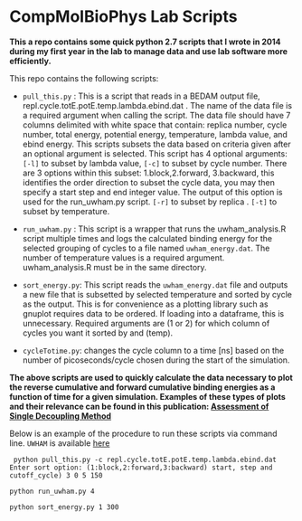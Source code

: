 
# CompMolBioPhys Lab Scripts

**This a repo contains some quick python 2.7 scripts that I wrote in 2014 during my first year in the lab to manage data and use lab software more efficiently.**

This repo contains the following scripts:

- `pull_this.py` : This is a script that reads in a BEDAM output file, repl.cycle.totE.potE.temp.lambda.ebind.dat . The name of the data file is a required argument when calling the script. The data file should have 7 columns delimited with white space that contain: replica number, cycle number, total energy, potential energy,  temperature, lambda value, and ebind energy. This scripts subsets the data based on criteria given after an optional argument is selected. This script has 4 optional arguments: `[-l]` to subset by lambda value, `[-c]` to subset by cycle number. There are 3 options within this subset: 1.block,2.forward, 3.backward, this identifies the order direction to subset the cycle data, you may then specify a start step and end integer value. The output of this option is used for the run_uwham.py script. `[-r]` to subset by replica . `[-t]` to subset by temperature. 

- `run_uwham.py` : This script is a wrapper that runs the uwham_analysis.R script multiple times and logs the calculated binding energy for the selected grouping of cycles to a file named `uwham_energy.dat`. The number of temperature values is a required argument. uwham_analysis.R must be in the same directory.

- `sort_energy.py`: This script reads the `uwham_energy.dat` file and outputs a new file that is subsetted by selected temperature and sorted by cycle as the output. This is for convenience as a plotting library such as gnuplot requires data to be ordered. If loading into a dataframe, this is unnecessary. Required arguments are (1 or 2) for which column of cycles you want it sorted by and (temp).

- `cycleTotime.py`: changes the cycle column to a time [ns] based on the number of picoseconds/cycle chosen during the start of the simulation.

**The above scripts are used to quickly calculate the data necessary to plot  the reverse cumulative and forward cumulative binding energies as a function of time for a given simulation. Examples of these types of plots and their relevance can be found in this publication: [Assessment of Single Decoupling Method](https://www.frontiersin.org/articles/10.3389/fmolb.2018.00022/full)**

Below is an example of the procedure to run these scripts via command line. `UWHAM` is available [here](http://www.stat.rutgers.edu/home/ztan/research.html)

` python pull_this.py -c repl.cycle.totE.potE.temp.lambda.ebind.dat 
  Enter sort option: (1:block,2:forward,3:backward) start, step and cutoff_cycle) 3 0 5 150`
  
`python run_uwham.py 4`

`python sort_energy.py 1 300`
